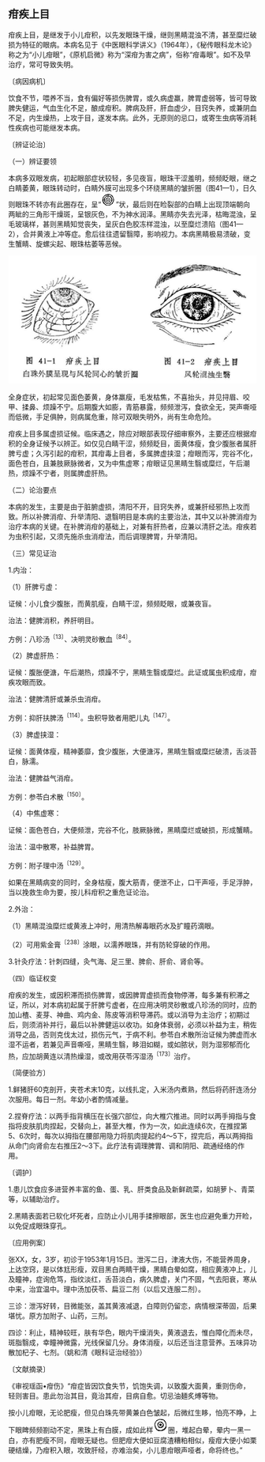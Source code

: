 ## 疳疾上目

疳疾上目，是继发于小儿疳积，以先发眼珠干燥，继则黑睛混浊不清，甚至糜烂破损为特征的眼病。本病名见于《中医眼科学讲义》（1964年），《秘传眼科龙木论》称之为“小儿疳眼”，《原机启微》称为“深疳为害之病”，俗称“疳毒眼”。如不及早治疗，常可导致失明。

〔病因病机〕

饮食不节，喂养不当，食有偏好等损伤脾胃，或久病虚羸，脾胃虚弱等，皆可导致脾失健运，气血生化不足，酿成疳积。脾病及肝，肝血虚少，目窍失养，或兼阴血不足，内生燥热，上攻于目，遂发本病。此外，无原则的忌口，或寄生虫病等消耗性疾病也可能继发本病。

〔辨证论治〕

（一）辨证要领

本病多双眼发病，初起眼部症状较轻，多见夜盲，眼珠干涩羞明，频频眨眼，继之白睛萎黄，眼珠转动时，白睛外膜可出现多个环绕黑睛的皱折圈（图41—1），日久则眼珠不转亦有此圈存在，呈“<img src="img\皱折圈1.jpg" style="zoom:60%;" />”状，最后则在睑裂部的白睛上出现顶端朝向两眦的三角形干燥斑，呈银灰色，不为神水润泽。黑睛亦失去光泽，枯晦混浊，呈毛玻璃样，甚则黑睛知觉丧失，呈灰白色胶冻样混浊，以至糜烂溃陷（图41—2），合并黄液上冲等症。愈后往往遗留翳障，影响视力。本病黑睛极易溃破，变生蟹睛、旋螺尖起、眼珠枯萎等恶候。

<img src="img\41.jpg" style="zoom:50%;" />

全身症状，初起常见面色萎黄，身体羸瘦，毛发枯焦，不喜抬头，并见挦眉、咬甲、揉鼻、烦躁不宁。后期腹大如膨，青筋暴露，频频泄泻，食欲全无，哭声嘶哑而低微，手足俱肿，则病属危重，除可双眼失明外，尚有生命危险。

疳疾上目多属虚损证候。临床遇之，除应对眼部表现仔细审察外，主要还应根据疳积的全身证候予以辨正。如仅见白睛干涩，频频眨目，面黄体瘦，食少腹胀者属肝脾亏虚；久泻引起的疳积，其疳毒上目者，多属脾虚挟湿；疳眼而泻，完谷不化，面色苍白，且兼肢厥脉微者，又为中焦虚寒；疳眼证见黑睛生翳或糜烂，午后潮热，烦躁不宁者，则属脾虚肝热。

（二）论治要点

本病的发生，主要是由于脏腑虚损，清阳不开，目窍失养，或兼肝经邪热上攻而致。所以补脾消疳、升举清阳、退翳明目是本病的主要治法，其中又以补脾消疳为治疗本病的关键。在补脾消疳的基础上，对兼有肝热者，应兼以清肝之法。疳疾若为虫积引起，又须先施杀虫消疳法，而后调理脾胃，升举清阳。

（三）常见证治

1.内治：

（1）肝脾亏虚：

证候：小儿食少腹胀，而黄肌瘦，白睛干涩，频频眨眼，或兼夜盲。

治法：健脾消积，养肝明目。

方例：八珍汤<sup>〔13〕</sup>、决明灵砂散血<sup>〔84〕</sup>。

（2）脾虚肝热：

证候：腹胀便溏，午后潮热，烦躁不宁，黑睛生翳或糜烂。此证或属虫积成疳，疳疾攻眼而致。

治法：健脾清肝或兼杀虫消疳。

方例：抑肝扶脾汤<sup>〔114〕</sup>。虫积导致者用肥儿丸<sup>〔147〕</sup>。

（3）脾虚挟湿：

证候：面黄体瘦，精神萎靡，食少腹胀，大便溏泻，黑睛生翳或糜烂破溃，舌淡苔白，脉濡。

治法：健脾益气消疳。

方例：参苓白术散<sup>〔150〕</sup>。

（4）中焦虚寒：

证候：面色苍白，大便频泄，完谷不化，肢厥脉微，黑睛糜烂或破损，形成蟹睛。

治法：温中散寒，补益脾胃。

方例：附子理中汤<sup>〔129〕</sup>。

如果在黑睛病变的同时，全身枯瘦，腹大筋青，便泄不止，口干声哑，手足浮肿，当以挽救生命为要，按儿科疳积之重危证论治。

2.外治：

（1）黑睛混浊糜烂或黄液上冲时，用清热解毒眼药水及扩瞳药滴眼。

（2）可用紫金膏<sup>〔238〕</sup>涂眼，以濡养眼珠，并有防轮穿破的作用。

3.针灸疗法：针刺四缝，灸气海、足三里、脾俞、肝俞、肾俞等。

（四）临证权变

疳疾的发生，或因积滞而损伤脾胃，或因脾胃虚损而食物停滞，每多兼有积滞之证，所以，对本病初起属于肝脾亏虚者，在应用决明灵砂散或八珍汤的同时，应酌加山楂、麦芽、神曲、鸡内金、陈皮等消积导滞药。或以消导为主治疗；初期过后，则须消补并行，最后以补脾健运以收功。如身体衰弱，必须以补益为主，稍佐消导之品，否则克伐太过，损伤元气，于病不利。参苓白术散所治证候为脾虚而水湿不运者，若兼见声音嘶哑，黑睛生翳，眵泪如糊，或如脓状，则为湿邪郁而化热，应加胡黄连以清热燥湿，或改用茯苓泻湿汤<sup>〔173〕</sup>治疗。

〔简便验方〕

1.鲜猪肝60克剖开，夹苍术末10克，以线扎定，入米汤内煮熟，然后将药肝连汤分次服用。每日一剂。年幼小者酌情减量。

2.捏脊疗法：以两手指背横压在长强穴部位，向大椎穴推进。同时以两手拇指与食指将皮肤肌肉捏起，交替向上，甚至大椎，作为一次，如此连续6次，在推捏第5、6次时，每次以拇指在腰部用隐力将肌肉提起约4〜5下，捏完后，再以两拇指从命门向肾俞左右推压2〜3下。此疗法有调理脾胃、调和阴阳、疏通经络的作用。

〔调护〕

1.患儿饮食应多进营养丰富的鱼、蛋、乳、肝类食品及新鲜疏菜，如胡萝卜、青菜等，以辅助治疗。

2.黑睛表面若已软化坏死者，应防止小儿用手揉擦眼部，医生也应避免重力开睑，以免促成眼珠穿孔。

〔应用例案〕

张XX，女，3岁，初诊于1953年1月15日。泄泻二日，津液大伤，不能营养周身，上达空窍，是以体尪形瘦，双目黑白两睛干燥，黑睛白晕如腐，相应黄液冲上，儿及瞳神，症询危笃，指纹淡红，舌苔淡白，病久脾虚，关门不固，气去阳衰，寒从中来，治宜温中。理中汤加茯苓、扁豆二剂（以后又连服二剂）。

三诊：泄泻好转，目微能张，盖其黄液减退，白障则仍留恋，病情根深蒂固，后果堪忧。原方加附子、山药，三剂。

四诊：利止，精神较旺，肤有华色，眼内干燥消失，黄液退去，惟白障化而未尽，斑脂翳成，幸瞳神微露，光线保留几分。身体消瘦，以后还当注意营养。五味异功散加杞子、七剂。（姚和清《眼科证治经验》）

〔文献摘录〕

《审视瑶函•疳伤》“疳症皆因饮食失节，饥饱失调，以致腹大面黄，重则伤命，轻则害目。患此勿治其目，竟治其疳，目病自愈。切忌油麺炙煿等物。

按小儿疳眼，无论肥瘦，但见白珠先带黄兼白色皱起，后微红生眵，怕亮不睁，上下眼睥频频劄动不定，黑珠上有白膜，成如此样<img src="img\皱折圈2.jpg" alt="？" style="zoom:60%;" />圈，堆起白晕，晕内一黑一白，亦有肥瘦不同，疳眼无疑也。但肥疳大便如豆腐渣糟粕相似，瘦疳大便小如栗硬结燥，乃疳积入眼，攻致肝经，亦难治矣，小儿患疳眼声哑者，命将终也。”

